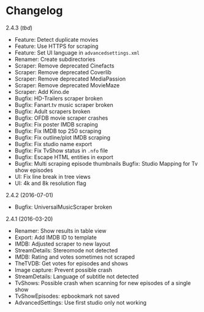 # Changelog

2.4.3 (*tbd*)

 - Feature: Detect duplicate movies
 - Feature: Use HTTPS for scraping
 - Feature: Set UI language in `advancedsettings.xml`
 - Renamer: Create subdirectories
 - Scraper: Remove deprecated Cinefacts
 - Scraper: Remove deprecated Coverlib
 - Scraper: Remove deprecated MediaPassion
 - Scraper: Remove deprecated MovieMaze
 - Scraper: Add Kino.de
 - Bugfix: HD-Trailers scraper broken
 - Bugfix: Fanart.tv music scraper broken
 - Bugfix: Adult scrapers broken
 - Bugfix: OFDB movie scraper crashes
 - Bugfix: Fix poster IMDB scraping
 - Bugfix: Fix IMDB top 250 scraping
 - Bugfix: Fix outline/plot IMDB scraping
 - Bugfix: Fix studio name export
 - Bugfix: Fix TvShow status in `.nfo` file
 - Bugfix: Escape HTML entities in export
 - Bugfix: Multi scraping episode thumbnails
   Bugfix: Studio Mapping for Tv show episodes
 - UI: Fix line break in tree views
 - UI: 4k and 8k resolution flag

2.4.2 (2016-07-01)

 - Bugfix: UniversalMusicScraper broken

2.4.1 (2016-03-20)

 - Renamer: Show results in table view
 - Export: Add IMDB ID to template
 - IMDB: Adjusted scraper to new layout
 - StreamDetails: Stereomode not detected
 - IMDB: Rating and votes sometimes not scraped
 - TheTVDB: Get votes for episodes and shows
 - Image capture: Prevent possible crash
 - StreamDetails: Language of subtitle not detected
 - TvShows: Possible crash when scanning for new episodes of a single show
 - TvShowEpisodes: epbookmark not saved
 - AdvancedSettings: Use first studio only not working
